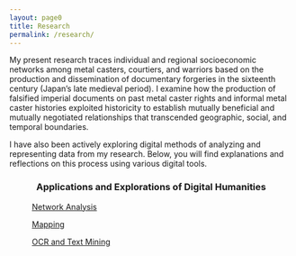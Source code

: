 ```yaml
---
layout: page0
title: Research
permalink: /research/
---
```


My present research traces individual and regional socioeconomic networks among metal casters, courtiers, and warriors based on the production and dissemination of documentary forgeries in the sixteenth century (Japan’s late medieval period). I examine how the production of falsified imperial documents on past metal caster rights and informal metal caster histories exploited historicity to establish mutually beneficial and mutually negotiated relationships that transcended geographic, social, and temporal boundaries.

I have also been actively exploring digital methods of analyzing and representing data from my research. Below, you will find explanations and reflections on this process using various digital tools.
<p></p>

<center><h3>Applications and Explorations of Digital Humanities</h3></center>
<p></p>
<section class="thumbnail-grid flex">
			<a href="https://pr-curtis.github.io/DH_network_analysis/" class="flex-item">
				<figure class="i1">
					<figcaption>Network Analysis</figcaption>
				</figure>
			</a>
			<a href="https://pr-curtis.github.io/DH_mapping/" class="flex-item">
				<figure class="i2">
					<figcaption>Mapping</figcaption>
				</figure>
			</a>
			<a href="#!" class="flex-item">
				<figure class="i3">
					<figcaption>OCR and Text Mining</figcaption>
				</figure>
			</a>
</section>

